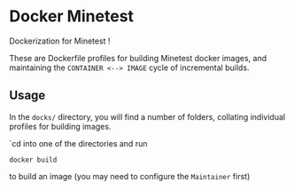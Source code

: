 # Docker Minetest

Dockerization for Minetest !

These are Dockerfile profiles for building Minetest docker images, and maintaining the `CONTAINER <--> IMAGE` cycle of incremental builds.

## Usage

In the `docks/` directory, you will find a number of folders, collating individual profiles for building images.

`cd into one of the directories and run

	docker build

to build an image (you may need to configure the `Maintainer` first)
